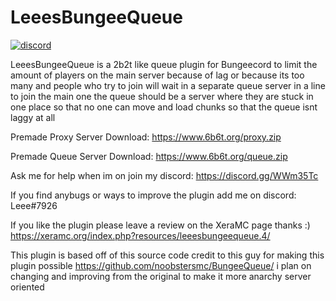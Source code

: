 # LeeesBungeeQueue
[![discord](https://discord.com/api/guilds/683053832694923319/embed.png)](https://discord.gg/WWm35Tc)

LeeesBungeeQueue is a 2b2t like queue plugin for Bungeecord to limit the amount of players on the main server because of lag or because its too many and people who try to join will wait in a separate queue server in a line to join the main one the queue should be a server where they are stuck in one place so that no one can move and load chunks so that the queue isnt laggy at all

Premade Proxy Server Download:
https://www.6b6t.org/proxy.zip

Premade Queue Server Download:
https://www.6b6t.org/queue.zip

Ask me for help when im on join my discord: https://discord.gg/WWm35Tc

If you find anybugs or ways to improve the plugin add me on discord: Leee#7926

If you like the plugin please leave a review on the XeraMC page thanks :)
https://xeramc.org/index.php?resources/leeesbungeequeue.4/

This plugin is based off of this source code credit to this guy for making this plugin possible https://github.com/noobstersmc/BungeeQueue/ i plan on changing and improving from the original 
to make it more anarchy server oriented

